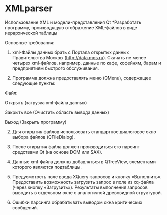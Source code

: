 # XMLparser
Использование XML и модели-представления Qt
*Разработать программу, производящую отображение XML-файлов в виде иерархической таблицы

Основные требования:

1. xml-Файлы данных брать с Портала открытых данных Правительства Москвы (http://data.mos.ru). Скачать не менее четырех xml-файлов, например, данные по кафе, кофейням, барам и предприятиям быстрого обслуживания.

1. Программа должна предоставлять меню (QMenu), содержащее следующие пункты:

Файл:

Открыть (загрузка xml-файла данных)

Закрыть все (Очистить область вывода данных)

Выход (Закрыть программу)

2. Для открытия файлов использовать стандартное диалоговое окно выбора файлов (QFileDialog).

3. После открытия файла должен производиться его парсинг средствами Qt (на основе DOM или SAX).

4. Данные xml-файла должны добавляться в QTreeView, элементами которого являются подтаблицы.

6. Предусмотреть поле ввода XQuery-запросов и кнопку «Выполнить». Предоставить возможность загрузить запрос в поле из xq-файла (через кнопку «Загрузить»). Результаты выполнения запросов выводить в отдельном окне с аналогичной древовидной структурой.

7. Ошибки парсинга обрабатывать выводом окна критических сообщений.
